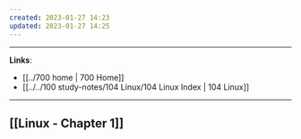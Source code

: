 ```yaml
---
created: 2023-01-27 14:23
updated: 2023-01-27 14:25
---
```

---
**Links**: 
- [[../700 home | 700 Home]]
- [[../../100 study-notes/104 Linux/104 Linux Index | 104 Linux]]

---
## [[Linux - Chapter 1]]

